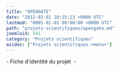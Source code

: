 ```yaml
---
title: "OPENGATE"
date: "2012-03-01 10:15:23 +0000 UTC"
lastmod: "0001-01-01 00:00:00 +0000 UTC"
path: "projets-scientifiques/opengate.md"
joomlaid: 141
category: "Projets scientifiques"
asides: ["Projets scientifiques.+menu+"]
---
```

\- Fiche d'identité du projet  -
